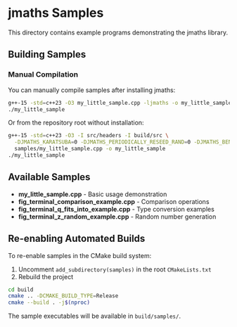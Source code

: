 # jmaths Samples

This directory contains example programs demonstrating the jmaths library.

## Building Samples

### Manual Compilation

You can manually compile samples after installing jmaths:

```bash
g++-15 -std=c++23 -O3 my_little_sample.cpp -ljmaths -o my_little_sample
./my_little_sample
```

Or from the repository root without installation:

```bash
g++-15 -std=c++23 -O3 -I src/headers -I build/src \
  -DJMATHS_KARATSUBA=0 -DJMATHS_PERIODICALLY_RESEED_RAND=0 -DJMATHS_BENCHMARKING=0 \
  samples/my_little_sample.cpp -o my_little_sample
./my_little_sample
```

## Available Samples

- **my_little_sample.cpp** - Basic usage demonstration
- **fig_terminal_comparison_example.cpp** - Comparison operations
- **fig_terminal_q_fits_into_example.cpp** - Type conversion examples
- **fig_terminal_z_random_example.cpp** - Random number generation

## Re-enabling Automated Builds

To re-enable samples in the CMake build system:

1. Uncomment `add_subdirectory(samples)` in the root `CMakeLists.txt`
2. Rebuild the project

```bash
cd build
cmake .. -DCMAKE_BUILD_TYPE=Release
cmake --build . -j$(nproc)
```

The sample executables will be available in `build/samples/`.
